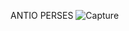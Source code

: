 ANTIO PERSES
![Capture](https://github.com/user-attachments/assets/a2871b26-4eab-433c-bd1d-beeaf41bf27c)
